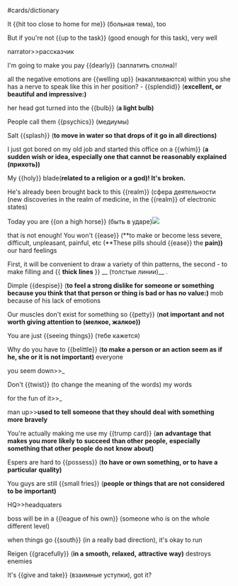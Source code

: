 #cards/dictionary 

It {{hit too close to home for me}} (больная тема), too <!--SR:!2024-04-02,50,265-->

But if you're not {{up to the task}} (good enough for this task), very well <!--SR:!2024-04-01,52,309-->

narrator>>рассказчик <!--SR:!2024-07-22,152,314-->

I'm going to make you pay {{dearly}} (заплатить сполна)! <!--SR:!2024-03-03,39,305-->

all the negative emotions are {{welling up}} (накапливаются) within you
she has a nerve to speak like this in her position? - {{splendid}} (**excellent, or beautiful and impressive:)** <!--SR:!2024-05-17,105,290!2000-01-01,1,250--> 

her head got turned into the {{bulb}} (**a light bulb)** 

People call them {{psychics}} (медиумы) <!--SR:!2024-04-24,72,281--> 

Salt {{splash}} (**to move in water so that drops of it go in all directions)** 

I just got bored on my old job and started this office on a {{whim}} (**a sudden wish or idea, especially one that cannot be reasonably explained (прихоть))** <!--SR:!2024-02-09,18,309--> 

My {{holy}} blade(**related to a religion or a god)! It's broken.** <!--SR:!2024-02-27,37,285--> 

He's already been brought back to this {{realm}} (сфера деятельности (new discoveries in the realm of medicine, in the {{realm}} of electronic states) <!--SR:!2024-04-02,46,310!2024-04-15,63,330--> 

Today you are {{on a high horse}} (быть в ударе)![](local:///Users/connect/remnote/remnote-62c2eac9d4b97a004623c386/files/lMsNfuPYeY55V_3ZQQvGiZ5vsU5ZqeN60QYC7MTFt54GT2X38EVDHVtKu4CWT1MrVdXpyJaofRH6FeKfiJOkgTX2kqL_aY0_oaPdSM1oLJrEUF8IFFIo_BWUckrWbjkO.png) 

that is not enough! You won't {{ease}} (**to make or become less severe, difficult, unpleasant, painful, etc (**These pills should {{ease}} the **pain))** our hard feelings <!--SR:!2024-02-28,45,294!2024-05-14,92,299--> 

First, it will be convenient to draw a variety of thin patterns, the second - to make filling and {{ __thick lines__ }} __ (толстые линии)__ . <!--SR:!2024-04-26,63,290-->

Dimple {{despise}} (**to feel a strong dislike for someone or something because you think that that person or thing is bad or has no value:)** mob because of his lack of emotions 

Our muscles don't exist for something so {{petty}} (**not important and not worth giving attention to (мелкое, жалкое))** 

You are just {{seeing things}} (тебе кажется) <!--SR:!2024-02-20,29,285-->

Why do you have to {{belittle}} (**to make a person or an action seem as if he, she or it is not important)** everyone

you seem down>>_ <!--SR:!2024-03-29,37,297-->

Don't {{twist}} (to change the meaning of the words) my words <!--SR:!2024-04-03,55,285--> 

for the fun of it>>_ <!--SR:!2024-04-08,73,321-->

man up>>**used to** **tell** **someone that they should** **deal** **with something more** **bravely** <!--SR:!2024-06-22,122,305-->

You're actually making me use my {{trump card}} (**an** **advantage** **that makes you more** **likely** **to** **succeed** **than other** **people,** **especially something that other** **people** **do not** **know** **about)** <!--SR:!2024-02-23,22,294--> 

Espers are hard to {{possess}} (**to have or own something, or to have a** **particular** **quality)** <!--SR:!2024-04-10,67,272--> 

You guys are still {{small fries}} (**people** **or things that are not** **considered** **to be** **important)** <!--SR:!2024-04-21,80,298--> 

HQ>>headquaters <!--SR:!2024-04-09,74,319-->

boss will be in a {{league of his own}} (someone who is on the whole different level) <!--SR:!2024-05-03,77,278--> 

 <!--SR:!2024-01-26,17,301-->

when things go {{south}} (in a really bad direction), it's okay to run 

Reigen {{gracefully}} (**in a** **smooth,** **relaxed,** **attractive** **way)** destroys enemies <!--SR:!2024-03-29,64,272--> 

It's {{give and take}} (взаимные уступки), got it? 